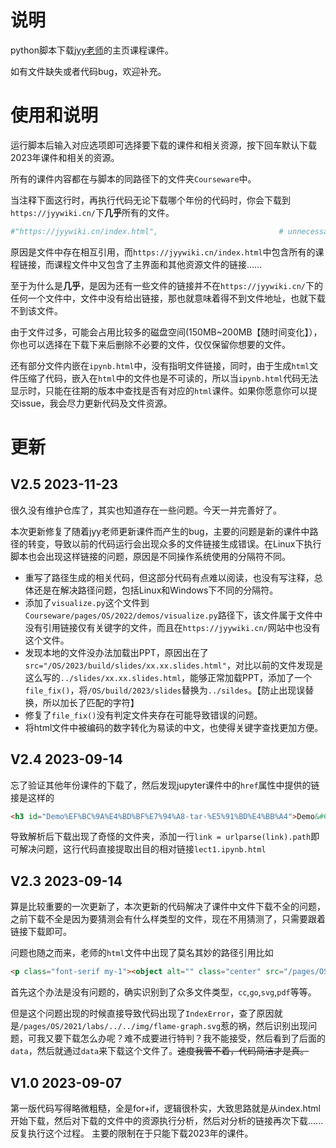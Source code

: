 # 说明
python脚本下载[jyy老师](https://jyywiki.cn/index.html)的主页课程课件。

如有文件缺失或者代码bug，欢迎补充。

# 使用和说明

运行脚本后输入对应选项即可选择要下载的课件和相关资源，按下回车默认下载2023年课件和相关的资源。

所有的课件内容都在与脚本的同路径下的文件夹`Courseware`中。

当注释下面这行时，再执行代码无论下载哪个年份的代码时，你会下载到`https://jyywiki.cn/`下**几乎**所有的文件。
```python
#"https://jyywiki.cn/index.html",                           # unnecessary
```
原因是文件中存在相互引用，而`https://jyywiki.cn/index.html`中包含所有的课程链接，而课程文件中又包含了主界面和其他资源文件的链接……

至于为什么是**几乎**，是因为还有一些文件的链接并不在`https://jyywiki.cn/`下的任何一个文件中，文件中没有给出链接，那也就意味着得不到文件地址，也就下载不到该文件。

由于文件过多，可能会占用比较多的磁盘空间(150MB~200MB【随时间变化】），你也可以选择在下载下来后删除不必要的文件，仅仅保留你想要的文件。

还有部分文件内嵌在`ipynb.html`中，没有指明文件链接，同时，由于生成`html`文件压缩了代码，嵌入在`html`中的文件也是不可读的，所以当`ipynb.html`代码无法显示时，只能在往期的版本中查找是否有对应的`html`课件。如果你愿意你可以提交issue，我会尽力更新代码及文件资源。


# 更新
## V2.5 2023-11-23
很久没有维护仓库了，其实也知道存在一些问题。今天一并完善好了。

本次更新修复了随着jyy老师更新课件而产生的bug，主要的问题是新的课件中路径的转变，导致以前的代码运行会出现众多的文件链接生成错误。在Linux下执行脚本也会出现这样链接的问题，原因是不同操作系统使用的分隔符不同。

- 重写了路径生成的相关代码，但这部分代码有点难以阅读，也没有写注释，总体还是在解决路径问题，包括Linux和Windows下不同的分隔符。
- 添加了`visualize.py`这个文件到`Courseware/pages/OS/2022/demos/visualize.py`路径下，该文件属于文件中没有引用链接仅有关键字的文件，而且在`https://jyywiki.cn/`网站中也没有这个文件。
- 发现本地的文件没办法加载出PPT，原因出在了`src="/OS/2023/build/slides/xx.xx.slides.html"`，对比以前的文件发现是这么写的`../slides/xx.xx.slides.html`，能够正常加载PPT，添加了一个`file_fix()`，将`/OS/build/2023/slides`替换为`../sildes`。【防止出现误替换，所以加长了匹配的字符】
- 修复了`file_fix()`没有判定文件夹存在可能导致错误的问题。
- 将html文件中被编码的数字转化为易读的中文，也使得关键字查找更加方便。

## V2.4 2023-09-14
忘了验证其他年份课件的下载了，然后发现jupyter课件中的`href`属性中提供的链接是这样的
```html
<h3 id="Demo%EF%BC%9A%E4%BD%BF%E7%94%A8-tar-%E5%91%BD%E4%BB%A4">Demo&#65306;&#20351;&#29992; tar &#21629;&#20196;<a class="anchor-link" href="lect1.ipynb.html#Demo%EF%BC%9A%E4%BD%BF%E7%94%A8-tar-%E5%91%BD%E4%BB%A4">&#182;</a>
```
导致解析后下载出现了奇怪的文件夹，添加一行`link = urlparse(link).path`即可解决问题，这行代码直接提取出目的相对链接`lect1.ipynb.html`

## V2.3 2023-09-14
算是比较重要的一次更新了，本次更新的代码解决了课件中文件下载不全的问题，之前下载不全是因为要猜测会有什么样类型的文件，现在不用猜测了，只需要跟着链接下载即可。

问题也随之而来，老师的`html`文件中出现了莫名其妙的路径引用比如
```html
<p class="font-serif my-1"><object alt="" class="center" src="/pages/OS/2021/labs/../../img/flame-graph.svg" width="500px" data="../../../pages/OS/img/flame-graph.svg"></object></p>
```
首先这个办法是没有问题的，确实识别到了众多文件类型，`cc`,`go`,`svg`,`pdf`等等。

但是这个问题出现的时候直接导致代码出现了`IndexError`，查了原因就是`/pages/OS/2021/labs/../../img/flame-graph.svg`惹的祸，然后识别出现问题，可我又要下载怎么办呢？难不成要进行特判？我不能接受，然后看到了后面的`data`，然后就通过`data`来下载这个文件了。~~速度我管不着，代码简洁才是真。~~


## V1.0 2023-09-07
第一版代码写得略微粗糙，全是for+if，逻辑很朴实，大致思路就是从index.html开始下载，然后对下载的文件中的资源执行分析，然后对分析的链接再次下载......反复执行这个过程。
主要的限制在于只能下载2023年的课件。
